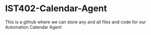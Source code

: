 # IST402-Calendar-Agent

This is a github where we can store any and all files and code for our Automation Calendar Agent
